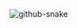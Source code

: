 ![github-snake](https://user-images.githubusercontent.com/73419655/215719961-a0fb580c-8bb7-4e0d-9ecb-c46d145677a0.svg)
